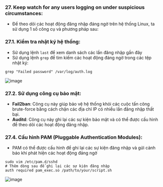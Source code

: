 ### 27. Keep watch for any users logging on under suspicious circumstances:
- Để theo dõi các hoạt động đăng nhập đáng ngờ trên hệ thống Linux, ta sử dụng 1 số công cụ và phương pháp sau:
### 27.1. Kiểm tra nhật ký hệ thống:
- Sử dụng lệnh `last` để xem danh sách các lần đăng nhập gần đây
- Sử dụng lệnh `grep` để tìm kiếm các hoạt động đáng ngờ trong các tệp nhật ký:
```
grep "Failed password" /var/log/auth.log
```
![image](https://github.com/user-attachments/assets/2fded886-634c-4641-89e3-b9d75b1e7f5d)

### 27.2. Sử dụng công cụ bảo mật:
- **Fail2ban**: Công cụ này giúp bảo vệ hệ thống khỏi các cuộc tấn công brute-force bằng cách chặn các địa chỉ IP có nhiều lần đăng nhập thất bại.
- **Auditd**: Công cụ này ghi lại các sự kiện bảo mật và có thể được cấu hình để theo dõi các hoạt động đăng nhập.

### 27.4. Cấu hình PAM (Pluggable Authentication Modules):
- PAM có thể được cấu hình để ghi lại các sự kiện đăng nhập và gửi cảnh báo khi phát hiện các hoạt động đáng ngờ
```
sudo vim /etc/pam.d/sshd
# Thêm dòng sau để ghi lại các sự kiện đăng nhập
auth required pam_exec.so /path/to/your/script.sh
```
![image](https://github.com/user-attachments/assets/3e7fb336-4438-4e32-b23e-6a0f631747df)
